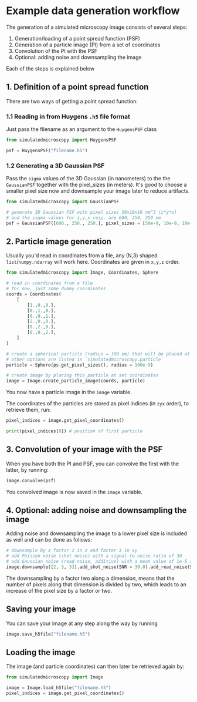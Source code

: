 # Example data generation workflow

The generation of a simulated microscopy image consists of several steps:

1. Generation/loading of a point spread function (PSF)
2. Generation of a particle image (PI) from a set of coordinates
3. Convolution of the PI with the PSF
4. Optional: adding noise and downsampling the image

Each of the steps is explained below

## 1. Definition of a point spread function

There are two ways of getting a point spread function:

### 1.1 Reading in from Huygens `.h5` file format

Just pass the filename as an argument to the `HuygensPSF` class

```python
from simulatedmicroscopy import HuygensPSF

psf = HuygensPSF("filename.h5")
```

### 1.2 Generating a 3D Gaussian PSF

Pass the `sigma` values of the 3D Gaussian (in nanometers) to the the `GaussianPSF` together with the pixel_sizes (in meters). It's good to choose a smaller pixel size now and downsample your image later to reduce artifacts.

```python
from simulatedmicroscopy import GaussianPSF

# generate 3D Gaussian PSF with pixel sizes 50x10x10 nm^3 (z*y*x)
# and the sigma values for z,y,x resp. are 600, 250, 250 nm
psf = GaussianPSF([600., 250., 250.], pixel_sizes = [50e-9, 10e-9, 10e-9])
```

## 2. Particle image generation

Usually you'd read in coordinates from a file, any (N,3) shaped `list`/`numpy.ndarray` will work here. Coordinates are given in `x,y,z` order.

```python
from simulatedmicroscopy import Image, Coordinates, Sphere

# read in coordinates from a file
# for now, just some dummy coordinates
coords = Coordinates(
    [
        [1.,0.,0.],
        [0.,1.,0.],
        [0.,0.,1.],
        [2.,0.,0.],
        [0.,2.,0.],
        [0.,0.,2.],
    ]
)

# create a spherical particle (radius = 100 nm) that will be placed at the coordinates
# other options are listed in `simulatedmicroscopy.particle`
particle = Sphere(ps.get_pixel_sizes(), radius = 100e-9)

# create image by placing this particle at set coordinates
image = Image.create_particle_image(coords, particle)

```

You now have a particle image in the `image` variable.

The coordinates of the particles are stored as pixel indices (in `zyx` order), to retrieve them, run:

```python
pixel_indices = image.get_pixel_coordinates()

print(pixel_indices[0]) # position of first particle
```

## 3. Convolution of your image with the PSF

When you have both the PI and PSF, you can convolve the first with the latter, by running:

```python
image.convolve(psf)
```

You convolved image is now saved in the `image` variable.

## 4. Optional: adding noise and downsampling the image

Adding noise and downsampling the image to a lower pixel size is included as well and can be done as follows:

```python
# downsample by a factor 2 in z and factor 3 in xy
# add Poisson noise (shot noise) with a signal-to-noise ratio of 30
# add Gaussian noise (read noise, additive) with a mean value of 1e-5 and a signal-to-noise ratio of 50
image.downsample([2, 3, 3]).add_shot_noise(SNR = 30.0).add_read_noise(SNR = 50.0, background = 1e-5)
```

The downsampling by a factor two along a dimension, means that the number of pixels along that dimension is divided by two, which leads to an increase of the pixel size by a factor or two.

## Saving your image

You can save your image at any step along the way by running

```python
image.save_h5file("filename.h5")
```

## Loading the image

The image (and particle coordinates) can then later be retrieved again by:

```python
from simulatedmicroscopy import Image

image = Image.load_h5file("filename.h5")
pixel_indices = image.get_pixel_coordinates()
```
